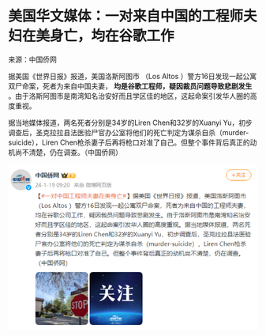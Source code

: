 # 美国华文媒体：一对来自中国的工程师夫妇在美身亡，均在谷歌工作

来源：中国侨网

据美国《世界日报》报道，美国洛斯阿图市 （Los Altos ）警方16日发现一起公寓双尸命案，死者为来自中国夫妻，
**均是谷歌工程师，疑因裁员问题导致悲剧发生** 。由于洛斯阿图市是南湾知名治安好而且学区佳的地区，这起命案引发华人圈的高度重视。

据当地媒体报道，两名死者分别是34岁的Liren Chen和32岁的Xuanyi
Yu，初步调查后，圣克拉拉县法医验尸官办公室将他们的死亡判定为谋杀自杀（murder-suicide），Liren
Chen枪杀妻子后再将枪口对准了自己。但整个事件背后真正的动机尚不清楚，仍在调查。（中国侨网）

![6abd9b7583d845d9b2609c35bb29de0d.jpg](https://raw.githubusercontent.com/qqhsx/qqnews_image/main/2024/01/19/美国华文媒体：一对来自中国的工程师夫妇在美身亡，均在谷歌工作/6abd9b7583d845d9b2609c35bb29de0d.jpg)

